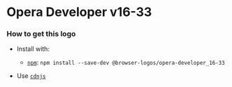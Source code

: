 # Opera Developer v16-33

### How to get this logo

* Install with:
  * [`npm`](https://www.npmjs.com/): `npm install --save-dev @browser-logos/opera-developer_16-33`

* Use [`cdnjs`](https://cdnjs.com/libraries/browser-logos)

